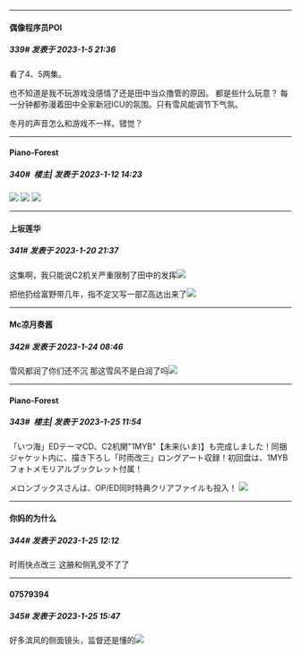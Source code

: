 

*****

####  偶像程序员POI  
##### 339#       发表于 2023-1-5 21:36

看了4、5两集。

也不知道是我不玩游戏没感情了还是田中当众撸管的原因。 都是些什么玩意？ 每一分钟都弥漫着田中全家新冠ICU的氛围。只有雪风能调节下气氛。

冬月的声音怎么和游戏不一样。错觉？

*****

####  Piano-Forest  
##### 340#         楼主| 发表于 2023-1-12 14:23

<img src="https://p.sda1.dev/9/7e6e4fb7436102d541ec5cf000b4f05d/yande.re 1045476 kantai_collection miki_mai seifuku yahagi__kancolle_.jpg" referrerpolicy="no-referrer">
<img src="https://p.sda1.dev/9/2321ab0c6e28102aef7a74b40c9f76a8/yande.re 1049260 kantai_collection miki_mai seifuku shigure__kancolle_ yukikaze__kancolle_.jpg" referrerpolicy="no-referrer">
<img src="https://p.sda1.dev/9/2a2439a2ac81d5567ea4568bfe30268f/yande.re 1050535 kantai_collection michishio__kancolle_ noumi_chika seifuku shigure__kancolle_.jpg" referrerpolicy="no-referrer">

*****

####  上坂莲华  
##### 341#       发表于 2023-1-20 21:37

这集啊，我只能说C2机关严重限制了田中的发挥<img src="https://static.saraba1st.com/image/smiley/face2017/066.png" referrerpolicy="no-referrer">

把他扔给富野带几年，指不定又写一部Z高达出来了<img src="https://static.saraba1st.com/image/smiley/face2017/066.png" referrerpolicy="no-referrer">



*****

####  Mc凉月奏酱  
##### 342#       发表于 2023-1-24 08:46

雪风都润了你们还不沉 那这雪风不是白润了吗<img src="https://static.saraba1st.com/image/smiley/face2017/065.png" referrerpolicy="no-referrer">



*****

####  Piano-Forest  
##### 343#         楼主| 发表于 2023-1-25 11:54

「いつ海」EDテーマCD、C2机関"1MYB"【未来(いま)】も完成しました！同捆ジャケット内に、描き下ろし「时雨改三」ロングアート収録！初回盘は、1MYBフォトメモリアルブックレット付属！

メロンブックスさんは、OP/ED同时特典クリアファイルも投入！
<img src="https://p.sda1.dev/9/8327e634331df56191b83b86ed21beb9/20230125_115422.jpg" referrerpolicy="no-referrer">



*****

####  你妈的为什么  
##### 344#       发表于 2023-1-25 12:12

时雨快点改三 这腋和侧乳受不了了



*****

####  07579394  
##### 345#       发表于 2023-1-25 15:47

好多滨风的侧面镜头，监督还是懂的<img src="https://static.saraba1st.com/image/smiley/face2017/077.png" referrerpolicy="no-referrer">

